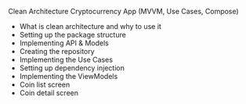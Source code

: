   Clean Architecture Cryptocurrency App (MVVM, Use Cases, Compose)

- What is clean architecture and why to use it
- Setting up the package structure
- Implementing API & Models 
- Creating the repository 
- Implementing the Use Cases 
- Setting up dependency injection 
- Implementing the ViewModels 
- Coin list screen 
- Coin detail screen
